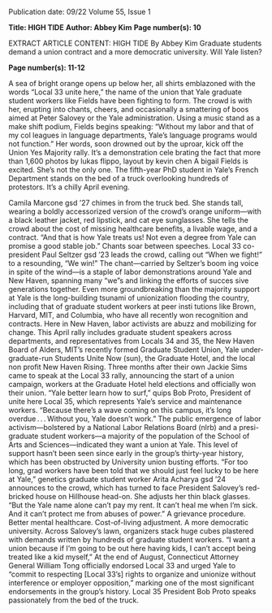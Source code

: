 Publication date: 09/22
Volume 55, Issue 1

**Title: HIGH TIDE**
**Author: Abbey Kim**
**Page number(s): 10**

EXTRACT ARTICLE CONTENT:
HIGH TIDE
By Abbey Kim
Graduate students demand
a union contract and a
more democratic university.
Will Yale listen?


**Page number(s): 11-12**

A sea of bright orange opens up below 
her, all shirts emblazoned with the 
words “Local 33 unite here,” the name 
of the union that Yale graduate student 
workers like Fields have been fighting 
to form. The crowd is with her, erupting 
into chants, cheers, and ­occasionally 
a smattering of boos aimed at Peter 
Salovey or the Yale administration.
Using a music stand as a make­
shift podium, Fields begins speaking: 
“Without my labor and that of my col­
leagues in language departments, Yale’s 
language programs would not function.”
Her words, soon drowned out by
the uproar, kick off the Union Yes 
Majority rally. It’s a demonstration cele­
brating the fact that more than 1,600 
photos by lukas flippo, layout by kevin chen
A
bigail Fields is excited. She’s not the 
only one.
The fifth-year PhD student 
in Yale’s French Department stands on 
the bed of a truck overlooking hundreds 
of protestors. It’s a chilly April evening. 


Camila 
Marcone gsd ’27 chimes in from the 
truck bed. She stands tall, wearing 
a boldly accessorized version of the 
crowd’s orange uniform—with a black 
leather jacket, red lipstick, and cat eye 
sunglasses. She tells the crowd about 
the cost of missing healthcare benefits, 
a livable wage, and a contract. “And that 
is how Yale treats us! Not even a degree 
from Yale can promise a good stable job.”
Chants soar between speeches.
Local 33 co-president Paul Seltzer gsd 
’23 leads the crowd, calling out “When 
we fight!” to a resounding, “We win!” 
The chant—carried by Seltzer’s boom­
ing voice in spite of the wind—is a 
staple of labor demonstrations around 
Yale and New Haven, spanning many 
“we”s and linking the efforts of succes­
sive generations together. 
Even more groundbreaking than 
the majority support at Yale is the 
long-building tsunami of unionization 
flooding the country, including that of 
graduate student workers at peer insti­
tutions like Brown, Harvard, MIT, 
and Columbia, who have all recently 
won recognition and contracts. Here in 
New Haven, labor activists are abuzz 
and mobilizing for change. This April 
rally includes graduate student speakers 
across departments, and representatives 
from Locals 34 and 35, the New Haven 
Board of Alders, MIT’s recently formed 
Graduate Student Union, Yale under­
graduate-run Students Unite Now (sun), 
the Graduate Hotel, and the local non­
profit New Haven Rising. Three months 
after their own Jackie Sims came to 
speak at the Local 33 rally, announcing 
the start of a union campaign, workers 
at the Graduate Hotel held elections and 
officially won their union.
“Yale better learn how to surf,” 
quips Bob Proto, President of unite 
here Local 35, which represents Yale’s 
service and maintenance workers. 
“Because there’s a wave coming on this 
campus, it’s long overdue . . . Without 
you, Yale doesn’t work.” 
The public emergence of labor 
activism—bolstered by a National Labor
Relations Board (nlrb) and a presi-
graduate student workers—a majority of 
the population of the School of Arts and 
Sciences—indicated they want a union 
at Yale. This level of support hasn’t been 
seen since early in the group’s thirty-year 
history, which has been obstructed by 
University union busting efforts.
“For too long, grad workers have 
been told that we should just feel lucky 
to be here at Yale,” genetics graduate 
student worker Arita Acharya gsd ’24 
announces to the crowd, which has 
turned to face President Salovey’s red-
bricked house on Hillhouse head-on. 
She adjusts her thin black glasses. “But 
the Yale name alone can’t pay my rent. 
It can’t heal me when I’m sick. And it 
can’t protect me from abuses of power.”
A grievance procedure. Better mental 
healthcare. Cost-of-living adjustment. 
A more democratic university. Across 
Salovey’s lawn, organizers stack huge 
cubes plastered with demands written by 
hundreds of graduate student workers.
“I want a union because if I’m 
going to be out here having kids, I can’t 
accept being treated like a kid myself,” 
At the end of August, Connecticut 
Attorney General William Tong 
officially endorsed Local 33 and
urged Yale to “commit to respecting 
[Local 33’s] rights to organize
and unionize without interference
or employer opposition,” marking
one of the most significant 
endorsements in the group’s history.
Local 35 President Bob Proto 
speaks passionately
from the bed of the truck.